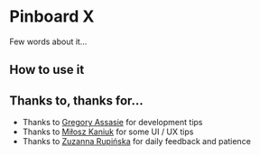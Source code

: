 # Pinboard X

Few words about it…

## How to use it

## Thanks to, thanks for…

- Thanks to [Gregory Assasie](https://twitter.com/gregory_jarvez) for development tips
- Thanks to [Miłosz Kaniuk](https://www.behance.net/miloszkanibf79) for some UI / UX tips
- Thanks to [Zuzanna Rupińska](https://www.instagram.com/zuzanna.rupinska/) for daily feedback and patience
